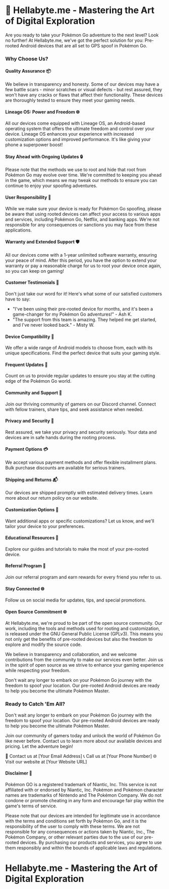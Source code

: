 # 🚀 Hellabyte.me - Mastering the Art of Digital Exploration

Are you ready to take your Pokémon Go adventure to the next level? Look no further! At Hellabyte.me, we've got the perfect solution for you: Pre-rooted Android devices that are all set to GPS spoof in Pokémon Go.

### Why Choose Us?

#### **Quality Assurance 📦**
We believe in transparency and honesty. Some of our devices may have a few battle scars - minor scratches or visual defects - but rest assured, they won't have any cracks or flaws that affect their functionality. These devices are thoroughly tested to ensure they meet your gaming needs.

#### **Lineage OS: Power and Freedom 🌐**
All our devices come equipped with Lineage OS, an Android-based operating system that offers the ultimate freedom and control over your device. Lineage OS enhances your experience with increased customization options and improved performance. It's like giving your phone a superpower boost!

#### **Stay Ahead with Ongoing Updates 🔒**
Please note that the methods we use to root and hide that root from Pokémon Go may evolve over time. We're committed to keeping you ahead in the game, which means we may tweak our methods to ensure you can continue to enjoy your spoofing adventures.

#### **User Responsibility 🧐**
While we make sure your device is ready for Pokémon Go spoofing, please be aware that using rooted devices can affect your access to various apps and services, including Pokémon Go, Netflix, and banking apps. We're not responsible for any consequences or sanctions you may face from these applications.

#### **Warranty and Extended Support 🛡️**
All our devices come with a 1-year unlimited software warranty, ensuring your peace of mind. After this period, you have the option to extend your warranty or pay a reasonable charge for us to root your device once again, so you can keep on gaming!

#### **Customer Testimonials 🌟**
Don't just take our word for it! Here's what some of our satisfied customers have to say:
- "I've been using their pre-rooted device for months, and it's been a game-changer for my Pokémon Go adventures!" - Ash K.
- "The support from this team is amazing. They helped me get started, and I've never looked back." - Misty W.

#### **Device Compatibility 📱**
We offer a wide range of Android models to choose from, each with its unique specifications. Find the perfect device that suits your gaming style.

#### **Frequent Updates 🔄**
Count on us to provide regular updates to ensure you stay at the cutting edge of the Pokémon Go world.

#### **Community and Support 🤝**
Join our thriving community of gamers on our Discord channel. Connect with fellow trainers, share tips, and seek assistance when needed.

#### **Privacy and Security 🔐**
Rest assured, we take your privacy and security seriously. Your data and devices are in safe hands during the rooting process.

#### **Payment Options 💳**
We accept various payment methods and offer flexible installment plans. Bulk purchase discounts are available for serious trainers.

#### **Shipping and Returns 📬**
Our devices are shipped promptly with estimated delivery times. Learn more about our return policy on our website.

#### **Customization Options 🎨**
Want additional apps or specific customizations? Let us know, and we'll tailor your device to your preferences.

#### **Educational Resources 📘**
Explore our guides and tutorials to make the most of your pre-rooted device.

#### **Referral Program 🔄**
Join our referral program and earn rewards for every friend you refer to us.

#### **Stay Connected 🌐**
Follow us on social media for updates, tips, and special promotions.

#### Open Source Commitment 🌐
At Hellabyte.me, we're proud to be part of the open source community. Our work, including the tools and methods used for rooting and customization, is released under the GNU General Public License (GPLv3). This means you not only get the benefits of pre-rooted devices but also the freedom to explore and modify the source code.

We believe in transparency and collaboration, and we welcome contributions from the community to make our services even better. Join us in the spirit of open source as we strive to enhance your gaming experience while respecting your freedom.

Don't wait any longer to embark on your Pokémon Go journey with the freedom to spoof your location. Our pre-rooted Android devices are ready to help you become the ultimate Pokémon Master.

### Ready to Catch 'Em All?

Don't wait any longer to embark on your Pokémon Go journey with the freedom to spoof your location. Our pre-rooted Android devices are ready to help you become the ultimate Pokémon Master.

Join our community of gamers today and unlock the world of Pokémon Go like never before. Contact us to learn more about our available devices and pricing. Let the adventure begin!

📧 Contact us at [Your Email Address]
📞 Call us at [Your Phone Number]
🌐 Visit our website at [Your Website URL]

#### **Disclaimer 📜**

Pokémon GO is a registered trademark of Niantic, Inc. This service is not affiliated with or endorsed by Niantic, Inc. Pokémon and Pokémon character names are trademarks of Nintendo and The Pokémon Company. We do not condone or promote cheating in any form and encourage fair play within the game's terms of service.

Please note that our devices are intended for legitimate use in accordance with the terms and conditions set forth by Pokémon Go, and it is the responsibility of the user to comply with these terms. We are not responsible for any consequences or actions taken by Niantic, Inc., The Pokémon Company, or other relevant parties due to the use of our pre-rooted devices. By purchasing our products and services, you agree to use them responsibly and within the bounds of applicable laws and regulations.

# Hellabyte.me - Mastering the Art of Digital Exploration

